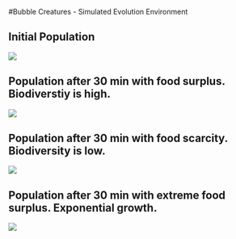 #Bubble Creatures - Simulated Evolution Environment
<h2>Initial Population</h2>
<img src="https://media.giphy.com/media/GqHPOCoQ428BW/giphy.gif" />

<h2>Population after 30 min with food surplus. Biodiverstiy is high.</h2>
<img src="https://media.giphy.com/media/vOTsHHMobm6mk/giphy.gif" />

<h2>Population after 30 min with food scarcity. Biodiversity is low.</h2>
<img src="https://media.giphy.com/media/wvjFdpyTr7d96/giphy.gif" />

<h2>Population after 30 min with extreme food surplus. Exponential growth.</h2>
<img src="https://media.giphy.com/media/lrNM8jWRHOPzW/giphy.gif" />
